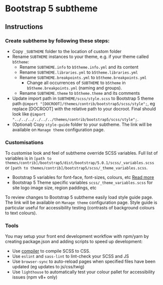 # Bootstrap 5 subtheme

## Instructions

### Create subtheme by following these steps:

* Copy `_SUBTHEME` folder to the location of custom folder
* Rename `SUBTHEME` instances to your theme, e.g.  if your theme called `b5theme`:
  * Rename `SUBTHEME.info` to `b5theme.info.yml` and its content
  * Rename `SUBTHEME.libraries.yml` to `b5theme.libraries.yml`
  * Rename `SUBTHEME.breakpoints.yml` to `b5theme.breakpoints.yml`
      * Change all occurrences of `SUBTHEME` to `b5theme` in `b5theme.breakpoints.yml` (naming and groups).
  * Rename `SUBTHEME.theme` to `b5theme.theme` and its comments
* Update import path in `SUBTHEME/scss/style.scss` to Bootstrap 5 theme path 
    `@import "[DOCROOT]/themes/contrib/bootstrap5/scss/style";`, 
     eg replace [DOCROOT] with the relative path to your docroot.
     Final should look like `@import "../../../../../../themes/contrib/bootstrap5/scss/style";`.
* (Optional) Copy `style-guide` folder to your subtheme. The link will be available on `Manage theme` configuration page.

### Customisations

To customise look and feel of subtheme override SCSS variables. Full list of variables is in `[path to themes/contrib]/bootstrap5/dist/bootstrap/5.0.1/scss/_variables.scss` or `[path to themes/contrib]/bootstrap5/scss/_theme_variables.scss`.
* Bootstrap 5 variables for font-face, font-sizes, colours, etc [Read more](https://getbootstrap.com/docs/5.0/customize/sass/#variable-defaults)
* Bootstrap 5 Theme specific variables `scss/_theme_variables.scss` for site logo image size, region paddings, etc

To review changes to Bootstrap 5 subtheme easily load style guide page. The link will be available on `Manage theme` configuration page. Style guide is particular useful for accessibility testing (contrasts of background colours to text colours).

### Tools

You may setup your front end development workflow with npm/yarn by creating package.json and adding scripts to speed up development:

* Use [compiler](https://sass-lang.com/install) to compile SCSS to CSS.
* Use `eslint` and `sass-lint` to lint-check your SCSS and JS
* Use `browser-sync` to auto-reload pages when specified files have been updated (eg updates to js/css/twig)
* Use `lighthouse` to automatically test your colour pallet for accessibility issues (npm v8+ only)
